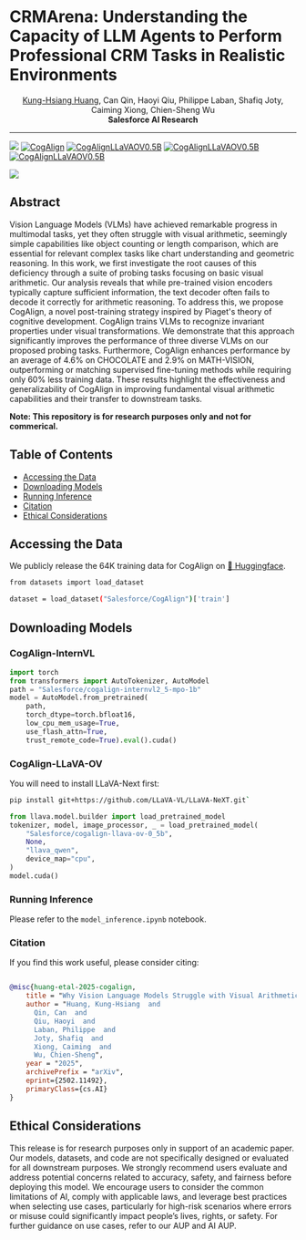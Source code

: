 # CRMArena: Understanding the Capacity of LLM Agents to Perform Professional CRM Tasks in Realistic Environments



<div align="center">
<a href="https://khuangaf.github.io/">Kung-Hsiang Huang</a>, Can Qin, Haoyi Qiu, Philippe Laban, Shafiq Joty, Caiming Xiong, Chien-Sheng Wu

</div>
<div align="center">
<strong>Salesforce AI Research</strong>
</div>

<hr>

<!-- [![arXiv](https://img.shields.io/badge/arXiv-2312.10160-b31b1b.svg?style=for-the-badge)](https://arxiv.org/abs/2312.10160) -->

<a href='https://arxiv.org/abs/2502.11492'><img src='https://img.shields.io/badge/arXiv-2502.11492-b31b1b.svg'></a>
[![CogAlign](https://img.shields.io/badge/%F0%9F%A4%97%20Hugging%20Face-CogAlign-blue)](https://huggingface.co/datasets/Salesforce/CogAlign) 
[![CogAlignLLaVAOV0.5B](https://img.shields.io/badge/%F0%9F%A4%97%20Hugging%20Face-cogalign_llava_ov_0_5b-blue)](https://huggingface.co/Salesforce/cogalign-llava-ov-0_5b)
[![CogAlignLLaVAOV0.5B](https://img.shields.io/badge/%F0%9F%A4%97%20Hugging%20Face-cogalign_internvl2.5_mpo_1b-blue)](https://huggingface.co/Salesforce/cogalign-internvl2_5-mpo-1b)
[![CogAlignLLaVAOV0.5B](https://img.shields.io/badge/%F0%9F%A4%97%20Hugging%20Face-cogalign_internvl2.5_mpo_4b-blue)](https://huggingface.co/Salesforce/cogalign-internvl2_5-mpo-4b)

<a href='https://github.com/SalesforceAIResearch/CogAlign/blob/main/LICENSE.txt'><img src='https://img.shields.io/badge/License-CC_NC_4.0-blue'></a>
## Abstract

Vision Language Models (VLMs) have achieved remarkable progress in multimodal tasks, yet they often struggle with visual arithmetic, seemingly simple capabilities like object counting or length comparison, which are essential for relevant complex tasks like chart understanding and geometric reasoning. In this work, we first investigate the root causes of this deficiency through a suite of probing tasks focusing on basic visual arithmetic. Our analysis reveals that while pre-trained vision encoders typically capture sufficient information, the text decoder often fails to decode it correctly for arithmetic reasoning. To address this, we propose CogAlign, a novel post-training strategy inspired by Piaget's theory of cognitive development. CogAlign trains VLMs to recognize invariant properties under visual transformations. We demonstrate that this approach significantly improves the performance of three diverse VLMs on our proposed probing tasks. Furthermore, CogAlign enhances performance by an average of 4.6% on CHOCOLATE and 2.9% on MATH-VISION, outperforming or matching supervised fine-tuning methods while requiring only 60% less training data. These results highlight the effectiveness and generalizability of CogAlign in improving fundamental visual arithmetic capabilities and their transfer to downstream tasks.

**Note: This repository is for research purposes only and not for commerical.**

## Table of Contents

- [Accessing the Data](#accessing-the-data)
- [Downloading Models](#downloading-models)
- [Running Inference](#running-inference)
- [Citation](#citation)
- [Ethical Considerations](#ethical-considerations)


## Accessing the Data

We publicly release the 64K training data for CogAlign on [🤗 Huggingface](https://huggingface.co/datasets/Salesforce/CogAlign).

```bash
from datasets import load_dataset

dataset = load_dataset("Salesforce/CogAlign")['train']
```

## Downloading Models 

### CogAlign-InternVL 

```python
import torch
from transformers import AutoTokenizer, AutoModel
path = "Salesforce/cogalign-internvl2_5-mpo-1b"
model = AutoModel.from_pretrained(
    path,
    torch_dtype=torch.bfloat16,
    low_cpu_mem_usage=True,
    use_flash_attn=True,
    trust_remote_code=True).eval().cuda()
```

### CogAlign-LLaVA-OV

You will need to install LLaVA-Next first:

```bash
pip install git+https://github.com/LLaVA-VL/LLaVA-NeXT.git`
```

```python
from llava.model.builder import load_pretrained_model
tokenizer, model, image_processor, _ = load_pretrained_model(
    "Salesforce/cogalign-llava-ov-0_5b",
    None,
    "llava_qwen",
    device_map="cpu",
)
model.cuda()
```
### Running Inference

Please refer to the `model_inference.ipynb` notebook.

### Citation

If you find this work useful, please consider citing:

```bibtex

@misc{huang-etal-2025-cogalign,
    title = "Why Vision Language Models Struggle with Visual Arithmetic? Towards Enhanced Chart and Geometry Understanding",
    author = "Huang, Kung-Hsiang  and
      Qin, Can  and
      Qiu, Haoyi  and
      Laban, Philippe  and
      Joty, Shafiq  and
      Xiong, Caiming  and
      Wu, Chien-Sheng",
    year = "2025",
    archivePrefix = "arXiv",
    eprint={2502.11492},
    primaryClass={cs.AI}
}
```

## Ethical Considerations
This release is for research purposes only in support of an academic paper. Our models, datasets, and code are not specifically designed or evaluated for all downstream purposes. We strongly recommend users evaluate and address potential concerns related to accuracy, safety, and fairness before deploying this model. We encourage users to consider the common limitations of AI, comply with applicable laws, and leverage best practices when selecting use cases, particularly for high-risk scenarios where errors or misuse could significantly impact people’s lives, rights, or safety. For further guidance on use cases, refer to our AUP and AI AUP. 

